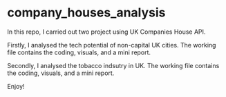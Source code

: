 # company_houses_analysis

In this repo, I carried out two project using UK Companies House API.

Firstly, I analysed the tech potential of non-capital UK cities. The working file contains the coding, visuals, and a mini report.

Secondly, I analysed the tobacco indsutry in UK. The working file contains the coding, visuals, and a mini report.

Enjoy!
